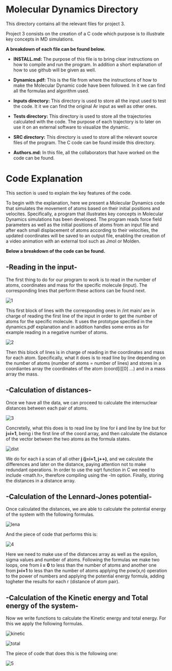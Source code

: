 # Molecular Dynamics Directory

This directory contains all the relevant files for project 3.

Project 3 consists on the creation of a C code which purpose is to illustrate key concepts in MD simulations.

**A breakdown of each file can be found below.**

- **INSTALL.md:** The purpose of this file is to bring clear instructions on how to compile and run the program. In addition a short explanation of how to use github will be given as well.

- **Dynamics.pdf:** This is the file from where the instructions of how to make the Molecular Dynamic code have been followed. In it we can find all the formulas and algorithm used.

- **Inputs directory:** This directory is used to store all the input used to test the code. It it we can find the original Ar input as well as other ones.

- **Tests directory:** This directory is used to store all the trajectories calculated with the code. The purpose of each trajectory is to later on use it on an external software to visualize the dynamic.

- **SRC directory:** This directory is used to store all the relevant source files of the program. The C code can be found inside this directory.

- **Authors.md:** In this file, all the collaborators that have worked on the code can be found.


# Code Explanation

This section is used to explain the key features of the code.

To begin with the explanation, here we present a Molecular Dynamics code that simulates the movement of atoms based on their initial positions and velocites. Specifically, a program that illustrates key concepts in Molecular Dynamics simulations has been developed. The program reads force field parameters as well as the initial positions of atoms from an input file and after each small displacement of atoms according to their velocities, the updated coordinates will be saved to an output file, enabling the creation of a video animation with an external tool such as Jmol or Molden.

**Below a breakdown of the code can be found.**

## -Reading in the input-
The first thing to do for our program to work is to read in the number of atoms, coordinates and mass for the specific molecule (input). The corresponding lines that perform these actions can be found next.

![1](https://github.com/user-attachments/assets/5ffac3c6-c0c0-458d-b66c-13e1ccfec4f0)

This first block of lines with the corresponding ones in /int main/ are in charge of reading the first line of the input in order to get the number of atoms for the specific molecule. It uses the prototype specified in the dynamics.pdf explanation and in addition handles some erros as for example reading in a negative number of atoms.

![2](https://github.com/user-attachments/assets/2a492804-0a14-42f3-a54e-f0d02e395bd5)

Then this block of lines is in charge of reading in the coordinates and mass for each atom. Specifically, what it does is to read line by line depending on the number of atoms (number of atoms = number of lines) and stores in a coordiantes array the coordinates of the atom (coord[i][0] ...) and in a mass array the mass.

## -Calculation of distances-
Once we have all the data, we can proceed to calculate the internuclear distances between each pair of atoms.

![3](https://github.com/user-attachments/assets/541d906f-e538-4959-ac58-698982f49ab7)

Concretelly, what this does is to read line by line for **i** and line by line but for **j=i+1**, being i the first line of the coord array, and then calculate the distance of the vector between the two atoms as the formula states.

![dist](https://github.com/user-attachments/assets/8ecfb9b6-b163-49dd-b4ee-7af7065cdca4)

We do for each **i** a scan of all other **j (j=i+1, j++)**, and we calculate the differences and later on the distance, paying attention not to make redundant operations. In order to use the sqrt function in C we need to include <math.h>, therefore compiling using the -lm option. Finally, storing the distances in a distance array.

## -Calculation of the Lennard-Jones potential-
Once calculated the distances, we are able to calculate the potential energy of the system with the following formulas.

![lena](https://github.com/user-attachments/assets/88f5ee8b-b5c6-4994-b857-61c3cad8abd4)

And the piece of code that performs this is:

![4](https://github.com/user-attachments/assets/cb64a6d3-c97d-4673-906a-59997f3ecbaa)

Here we need to make use of the distances array as well as the epsilon, sigma values and number of atoms. Following the formulas we make two loops, one from **i = 0** to less than the number of atoms and another one from **j=i+1** to less than the number of atoms applying the pow(x,n) operation to the power of numbers and applying the potential energy formula, adding togheter the results for each r (distance of atom pair).

## -Calculation of the Kinetic energy and Total energy of the system-
Now we write functions to calculate the Kinetic energy and total energy. For this we apply the following formulas.

![kinetic](https://github.com/user-attachments/assets/660db2fb-43d9-4264-a85f-e27292e8d67c)

![total](https://github.com/user-attachments/assets/058ea22d-14c5-484b-92b0-6f056f334997)

The piece of code that does this is the following one:

![5](https://github.com/user-attachments/assets/a344edfd-d92d-45d6-92dc-fccf23298d15)









